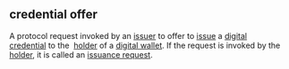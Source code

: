 ## credential offer

<p class="c8"><span>A protocol request invoked by an </span><span class="c2"><a class="c3" href="#h.xyrplzbvtffq">issuer</a></span><span>&nbsp;to offer to </span><span class="c2"><a class="c3" href="#h.zfdojht594xv">issue</a></span><span>&nbsp;a </span><span class="c2"><a class="c3" href="#h.ddna9lucn4k6">digital credential</a></span><span>&nbsp;to the &nbsp;</span><span class="c2"><a class="c3" href="#h.64mptmm24w7u">holder</a></span><span>&nbsp;of a </span><span class="c2"><a class="c3" href="#h.sxnvf3f5v156">digital wallet</a></span><span>. If the request is invoked by the </span><span class="c2"><a class="c3" href="#h.64mptmm24w7u">holder</a></span><span>, it is called an </span><span class="c2"><a class="c3" href="#h.tt253lgfp4hz">issuance request</a></span><span>.</span></p>


